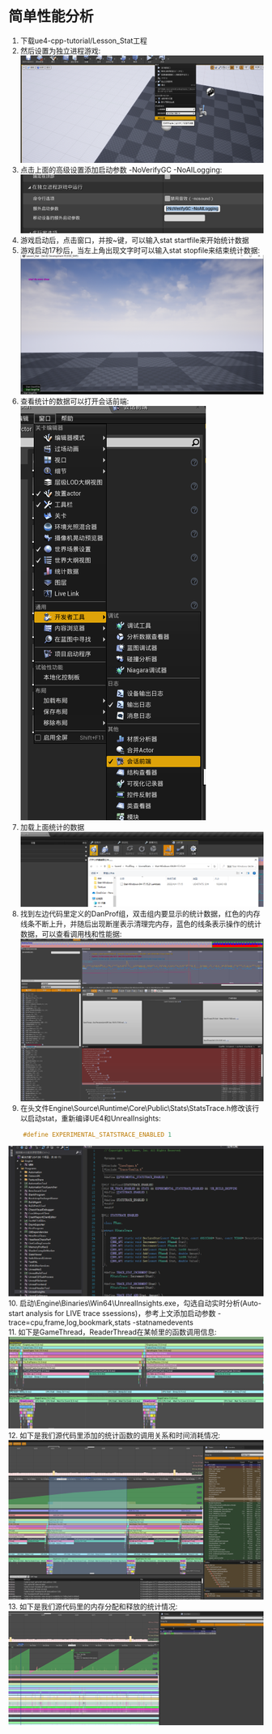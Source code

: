 # 简单性能分析
1. 下载ue4-cpp-tutorial/Lesson_Stat工程
2. 然后设置为独立进程游戏:  
![ddd](/Lesson_Stat/img/step10.png)
3. 点击上面的高级设置添加启动参数 -NoVerifyGC -NoAILogging:  
![ddd](/Lesson_Stat/img/step2.png)
4. 游戏启动后，点击窗口，并按~键，可以输入stat startfile来开始统计数据
5. 游戏启动17秒后，当左上角出现文字时可以输入stat stopfile来结束统计数据:  
![ddd](/Lesson_Stat/img/step6.png)
6. 查看统计的数据可以打开会话前端:  
![ddd](/Lesson_Stat/img/step1.png)
7. 加载上面统计的数据  
![ddd](/Lesson_Stat/img/step4.png)
8. 找到左边代码里定义的DanProf组，双击组内要显示的统计数据，红色的内存线条不断上升，并随后出现断崖表示清理完内存，蓝色的线条表示操作的统计数据，可以查看调用栈和性能据:  
![ddd](/Lesson_Stat/img/stat.png)
9. 在头文件Engine\Source\Runtime\Core\Public\Stats\StatsTrace.h修改该行以启动stat，重新编译UE4和UnrealInsights:
``` c++
    #define EXPERIMENTAL_STATSTRACE_ENABLED 1
```
![ddd](/Lesson_Stat/img/step14.png)
10.   启动\Engine\Binaries\Win64\UnrealInsights.exe，勾选自动实时分析(Auto-start analysis for LIVE trace ssessions)，参考上文添加启动参数 -trace=cpu,frame,log,bookmark,stats -statnamedevents  
11. 如下是GameThread，ReaderThread在某帧里的函数调用信息:   
![ddd](/Lesson_Stat/img/step13.png)
12. 如下是我们源代码里添加的统计函数的调用关系和时间消耗情况:  
![ddd](/Lesson_Stat/img/step11.png)
13. 如下是我们源代码里的内存分配和释放的统计情况:  
![ddd](/Lesson_Stat/img/step12.png)